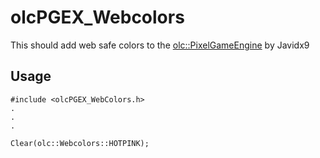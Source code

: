 # olcPGEX_Webcolors
This should add web safe colors to the [olc::PixelGameEngine](https://github.com/OneLoneCoder/olcPixelGameEngine) by Javidx9

## Usage
```
#include <olcPGEX_WebColors.h>
.
.
.

Clear(olc::Webcolors::HOTPINK);

```
